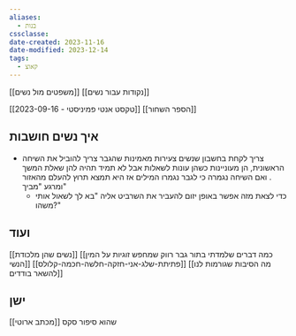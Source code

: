 ```yaml
---
aliases:
  - בנות
cssclasse: 
date-created: 2023-11-16
date-modified: 2023-12-14
tags:
  - קאוצ
---
```

[[משפטים מול נשים]]
[[נקודות עבור נשים]]

[[2023-09-16 - טקסט אנטי פמיניסטי]]
[[הספר השחור]]

## איך נשים חושבות

- צריך לקחת בחשבון שנשים צעירות מאמינות שהגבר צריך להוביל את השיחה הראשונית, הן מעוניינות כשהן עונות לשאלות אבל לא תמיד תהיה להן שאלת המשך . ואם השיחה נגמרה כי לגבר נגמרו המילים אז היא תמצא תרוץ להעלם מהאזור ומרגע "מביך"
	- כדי לצאת מזה אפשר באופן יזום להעביר את השרביט אליה "בא לך לשאול אותי משהו?"

## ועוד

[[נשים שהן מלכודת]]
[[כמה דברים שלמדתי בתור גבר רווק שמחפש זוגיות על המין הנשי]]
[[פתיתת-שלג-אני-חזקה-חלשה-חכמה-קלולס]]
[[מה הסיבות שגורמות לנו להשאר בודדים]]

## ישן

[[מכתב ארוטי]] שהוא סיפור סקס
